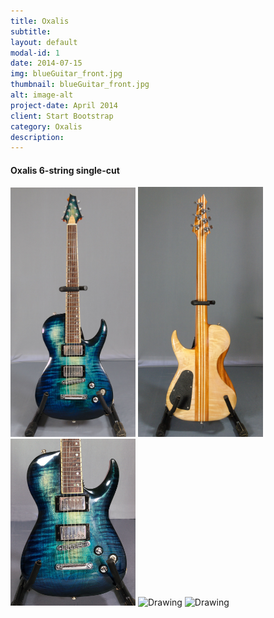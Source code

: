 ```yaml
---
title: Oxalis
subtitle: 
layout: default
modal-id: 1
date: 2014-07-15
img: blueGuitar_front.jpg
thumbnail: blueGuitar_front.jpg
alt: image-alt
project-date: April 2014
client: Start Bootstrap
category: Oxalis
description: 
---
```


<!-- html sytax to include image and adjust size ... -->

#### Oxalis 6-string single-cut
<img src="img/portfolio/blue/blue-front1.jpg" alt="Drawing" style="width: 200px;"/>
<img src="img/portfolio/blue/blue-back1.jpg" alt="Drawing" style="width: 200px;"/>

<img src="img/portfolio/blue/blue-close1.jpg" alt="Drawing" style="width: 200px;"/>
<img src="img/portfolio/blue/blue-close2.jpg" alt="Drawing" style="width: 200px;"/>
<img src="img/portfolio/blue/blue-headstock.jpg" alt="Drawing" style="width: 200px;"/>


